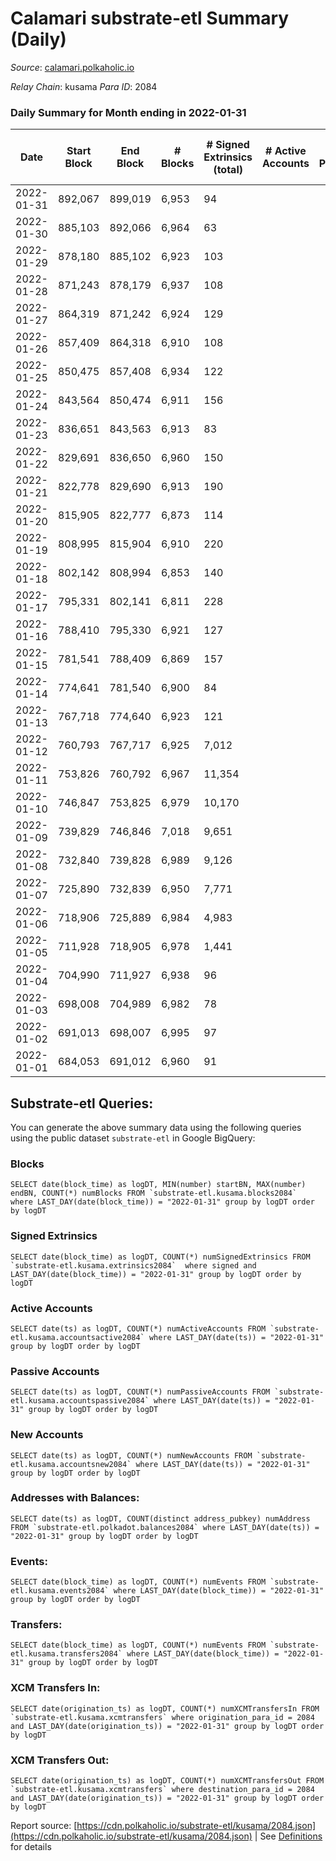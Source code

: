 # Calamari substrate-etl Summary (Daily)

_Source_: [calamari.polkaholic.io](https://calamari.polkaholic.io)

*Relay Chain*: kusama
*Para ID*: 2084



### Daily Summary for Month ending in 2022-01-31


| Date | Start Block | End Block | # Blocks | # Signed Extrinsics (total) | # Active Accounts | # Passive | # New | # Addresses with Balances | # Events | # Transfers | # XCM Transfers In | # XCM Transfers Out | Issues | 
| ---- | ----------- | --------- | -------- | --------------------------- | ----------------- | --------- | ----- | ------------------------- | -------- | ----------- | ------------------ | ------------------- | ------ |
| 2022-01-31 | 892,067 | 899,019 | 6,953 | 94 |  |  |  | 20,603 | 14,286 | 63 ($17,421.94) |   |   |  |
| 2022-01-30 | 885,103 | 892,066 | 6,964 | 63 |  |  |  | 20,596 | 14,189 | 34 ($9,533.21) |   |   |  |
| 2022-01-29 | 878,180 | 885,102 | 6,923 | 103 |  |  |  |  | 14,277 | 76 ($17,704.52) |   |   |  |
| 2022-01-28 | 871,243 | 878,179 | 6,937 | 108 |  |  |  | 20,575 | 14,311 | 74 ($313,706.71) |   |   |  |
| 2022-01-27 | 864,319 | 871,242 | 6,924 | 129 |  |  |  | 20,567 | 14,347 | 63 ($14,716.45) |   |   |  |
| 2022-01-26 | 857,409 | 864,318 | 6,910 | 108 |  |  |  |  | 14,284 | 75 ($122,780.42) |   |   |  |
| 2022-01-25 | 850,475 | 857,408 | 6,934 | 122 |  |  |  | 20,535 | 14,404 | 84 ($198,282.10) |   |   |  |
| 2022-01-24 | 843,564 | 850,474 | 6,911 | 156 |  |  |  | 20,508 | 14,492 | 105 ($17,031.52) |   |   |  |
| 2022-01-23 | 836,651 | 843,563 | 6,913 | 83 |  |  |  | 20,481 | 14,183 | 63 ($39,307.20) |   |   |  |
| 2022-01-22 | 829,691 | 836,650 | 6,960 | 150 |  |  |  | 20,466 | 14,599 | 128 ($172,681.48) |   |   |  |
| 2022-01-21 | 822,778 | 829,690 | 6,913 | 190 |  |  |  | 20,428 | 14,625 | 167 ($150,528.30) |   |   |  |
| 2022-01-20 | 815,905 | 822,777 | 6,873 | 114 |  |  |  | 20,408 | 14,240 | 74 ($199,897.79) |   |   |  |
| 2022-01-19 | 808,995 | 815,904 | 6,910 | 220 |  |  |  |  | 14,735 | 84 ($52,981.44) |   |   |  |
| 2022-01-18 | 802,142 | 808,994 | 6,853 | 140 |  |  |  | 20,365 | 14,302 | 86 ($48,115.99) |   |   |  |
| 2022-01-17 | 795,331 | 802,141 | 6,811 | 228 |  |  |  | 20,348 | 14,593 | 132 ($119,805.09) |   |   |  |
| 2022-01-16 | 788,410 | 795,330 | 6,921 | 127 |  |  |  | 20,304 | 14,389 | 81 ($41,891.36) |   |   |  |
| 2022-01-15 | 781,541 | 788,409 | 6,869 | 157 |  |  |  | 20,282 | 14,405 | 106 ($140,295.72) |   |   |  |
| 2022-01-14 | 774,641 | 781,540 | 6,900 | 84 |  |  |  | 20,260 | 14,160 | 42 ($15,480.10) |   |   |  |
| 2022-01-13 | 767,718 | 774,640 | 6,923 | 121 |  |  |  | 20,245 | 14,359 | 68 ($134,712.60) |   |   |  |
| 2022-01-12 | 760,793 | 767,717 | 6,925 | 7,012 |  |  |  | 20,230 | 35,225 | 233 ($264,665.04) |   |   |  |
| 2022-01-11 | 753,826 | 760,792 | 6,967 | 11,354 |  |  |  | 20,203 | 48,274 | 136 ($127,205.85) |   |   |  |
| 2022-01-10 | 746,847 | 753,825 | 6,979 | 10,170 |  |  |  | 20,173 | 44,643 | 65 ($74,200.58) |   |   |  |
| 2022-01-09 | 739,829 | 746,846 | 7,018 | 9,651 |  |  |  | 20,153 | 43,182 | 65 ($13,707.83) |   |   |  |
| 2022-01-08 | 732,840 | 739,828 | 6,989 | 9,126 |  |  |  | 20,114 | 41,702 | 210 ($702,976.41) |   |   |  |
| 2022-01-07 | 725,890 | 732,839 | 6,950 | 7,771 |  |  |  | 20,095 | 37,493 | 103 ($32,046.05) |   |   |  |
| 2022-01-06 | 718,906 | 725,889 | 6,984 | 4,983 |  |  |  | 20,065 | 29,395 | 138 ($165,967.52) |   |   |  |
| 2022-01-05 | 711,928 | 718,905 | 6,978 | 1,441 |  |  |  | 20,011 | 19,140 | 634 ($335,511.71) |   |   |  |
| 2022-01-04 | 704,990 | 711,927 | 6,938 | 96 |  |  |  | 19,929 | 14,206 | 61 ($109,943.71) |   |   |  |
| 2022-01-03 | 698,008 | 704,989 | 6,982 | 78 |  |  |  | 19,918 | 14,232 | 52 ($32,845.52) |   |   |  |
| 2022-01-02 | 691,013 | 698,007 | 6,995 | 97 |  |  |  | 19,915 | 14,352 | 74 ($64,449.40) |   |   |  |
| 2022-01-01 | 684,053 | 691,012 | 6,960 | 91 |  |  |  | 19,910 | 14,333 | 83 ($125,138.53) |   |   |  |

## Substrate-etl Queries:
You can generate the above summary data using the following queries using the public dataset `substrate-etl` in Google BigQuery:


### Blocks
```
SELECT date(block_time) as logDT, MIN(number) startBN, MAX(number) endBN, COUNT(*) numBlocks FROM `substrate-etl.kusama.blocks2084`  where LAST_DAY(date(block_time)) = "2022-01-31" group by logDT order by logDT
```


### Signed Extrinsics
```
SELECT date(block_time) as logDT, COUNT(*) numSignedExtrinsics FROM `substrate-etl.kusama.extrinsics2084`  where signed and LAST_DAY(date(block_time)) = "2022-01-31" group by logDT order by logDT
```


### Active Accounts
```
SELECT date(ts) as logDT, COUNT(*) numActiveAccounts FROM `substrate-etl.kusama.accountsactive2084` where LAST_DAY(date(ts)) = "2022-01-31" group by logDT order by logDT
```


### Passive Accounts
```
SELECT date(ts) as logDT, COUNT(*) numPassiveAccounts FROM `substrate-etl.kusama.accountspassive2084` where LAST_DAY(date(ts)) = "2022-01-31" group by logDT order by logDT
```


### New Accounts
```
SELECT date(ts) as logDT, COUNT(*) numNewAccounts FROM `substrate-etl.kusama.accountsnew2084` where LAST_DAY(date(ts)) = "2022-01-31" group by logDT order by logDT
```


### Addresses with Balances:
```
SELECT date(ts) as logDT, COUNT(distinct address_pubkey) numAddress FROM `substrate-etl.polkadot.balances2084` where LAST_DAY(date(ts)) = "2022-01-31" group by logDT order by logDT
```


### Events:
```
SELECT date(block_time) as logDT, COUNT(*) numEvents FROM `substrate-etl.kusama.events2084` where LAST_DAY(date(block_time)) = "2022-01-31" group by logDT order by logDT
```


### Transfers:
```
SELECT date(block_time) as logDT, COUNT(*) numEvents FROM `substrate-etl.kusama.transfers2084` where LAST_DAY(date(block_time)) = "2022-01-31" group by logDT order by logDT
```


### XCM Transfers In:
```
SELECT date(origination_ts) as logDT, COUNT(*) numXCMTransfersIn FROM `substrate-etl.kusama.xcmtransfers` where origination_para_id = 2084 and LAST_DAY(date(origination_ts)) = "2022-01-31" group by logDT order by logDT
```


### XCM Transfers Out:
```
SELECT date(origination_ts) as logDT, COUNT(*) numXCMTransfersOut FROM `substrate-etl.kusama.xcmtransfers` where destination_para_id = 2084 and LAST_DAY(date(origination_ts)) = "2022-01-31" group by logDT order by logDT
```



Report source: [https://cdn.polkaholic.io/substrate-etl/kusama/2084.json](https://cdn.polkaholic.io/substrate-etl/kusama/2084.json) | See [Definitions](/DEFINITIONS.md) for details
